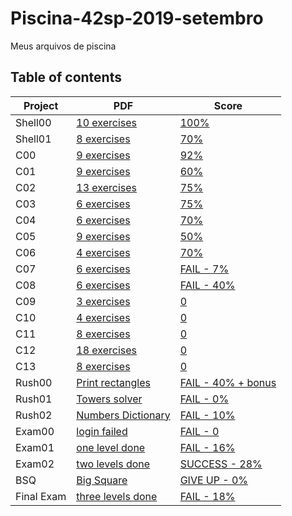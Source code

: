 # Piscina-42sp-2019-setembro
Meus arquivos de piscina
## Table of contents

| Project        	| PDF                          	| Score                             	|
|----------------	|------------------------------	|------------------------------------	|
| Shell00         	| [10 exercises]()          	| [100%]()                            	|
| Shell01         	| [8 exercises]()           	| [70%]()                           	|
| C00           	| [9 exercises]()           	| [92%]()                           	|
| C01           	| [9 exercises]()           	| [60%]()                            	|
| C02           	| [13 exercises]()           	| [75%]()                            	|
| C03           	| [6 exercises]()           	| [75%]()                           	|
| C04            	| [6 exercises]()           	| [70%]()                           	|
| C05           	| [9 exercises]()           	| [50%]()                           	|
| C06           	| [4 exercises]()           	| [70%]()                           	|
| C07           	| [6 exercises]()           	| [FAIL - 7%]()                      	|
| C08           	| [6 exercises]()           	| [FAIL - 40%]()                     	|
| C09           	| [3 exercises]()             	| [0]()                             	|
| C10           	| [4 exercises]()           	| [0]()                             	|
| C11           	| [8 exercises]()           	| [0]()                             	|
| C12           	| [18 exercises]()           	| [0]()                                	|
| C13           	| [8 exercises]()           	| [0]()                             	|
| Rush00        	| [Print rectangles]()      	| [FAIL - 40% + bonus]()               	|
| Rush01        	| [Towers solver]()         	| [FAIL - 0%]()                        	|
| Rush02        	| [Numbers Dictionary]()    	| [FAIL - 10%]()                       	|
| Exam00        	| [login failed]()             	| [FAIL - 0]()                      	|
| Exam01        	| [one level done]()        	| [FAIL - 16%]()                     	|
| Exam02        	| [two levels done]()       	| [SUCCESS - 28%]()                    	|
| BSQ            	| [Big Square]()               	| [GIVE UP - 0%]()                   	|
| Final Exam       	| [three levels done]()        	| [FAIL - 18%]()                        |